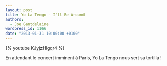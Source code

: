 ```yaml
---
layout: post
title: Yo La Tengo - I'll Be Around
authors:
  - Joe Gantdelaine
wordpress_id: 1166
date: "2013-01-31 10:00:00 +0100"
---
```


{% youtube KJyjzHIgqr4 %}

En attendant le concert imminent à Paris, Yo La Tengo nous sert sa tortilla !
